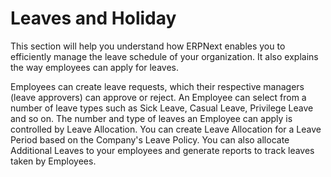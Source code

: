 <!-- add-breadcrumbs -->
# Leaves and Holiday

This section will help you understand how ERPNext enables you to efficiently manage the leave schedule of your organization. It also explains the way employees can apply for leaves.

Employees can create leave requests, which their respective managers (leave approvers) can approve or reject. An Employee can select from a number of leave types such as Sick Leave, Casual Leave, Privilege Leave and so on. The number and type of leaves an Employee can apply is controlled by Leave Allocation. You can create Leave Allocation for a Leave Period based on the Company's Leave Policy. You can also allocate Additional Leaves to your employees and generate reports to track leaves taken by Employees.
